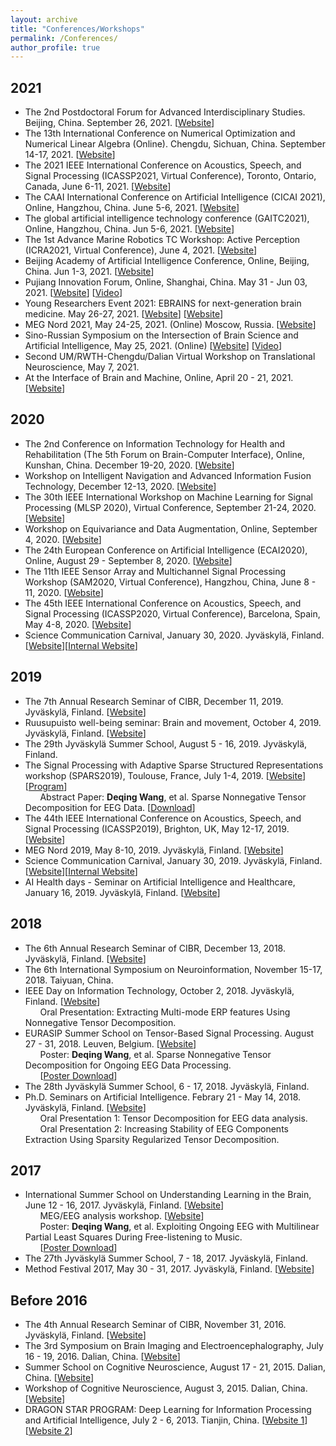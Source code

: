```yaml
---
layout: archive
title: "Conferences/Workshops"
permalink: /Conferences/
author_profile: true
---
```


2021
------
* The 2nd Postdoctoral Forum for Advanced Interdisciplinary Studies. Beijing, China. September 26, 2021. [<a href="https://mp.weixin.qq.com/s/zscGiJWVDMZMF5uhA44UfA" target="_blank">Website</a>]<br />
* The 13th International Conference on Numerical Optimization and Numerical Linear Algebra (Online). Chengdu, Sichuan, China. September 14-17, 2021. [<a href="http://lsec.cc.ac.cn/~icnonla21/" target="_blank">Website</a>]<br />
* The 2021 IEEE International Conference on Acoustics, Speech, and Signal Processing (ICASSP2021, Virtual Conference), Toronto, Ontario, Canada, June 6-11, 2021. [<a href="https://2021.ieeeicassp.org/" target="_blank">Website</a>]<br />
* The CAAI International Conference on Artificial Intelligence (CICAI 2021), Online, Hangzhou, China. June 5-6, 2021. [<a href="https://cicai.caai.cn/#/" target="_blank">Website</a>]<br />
* The global artificial intelligence technology conference (GAITC2021), Online, Hangzhou, China. Jun 5-6, 2021. [<a href="https://gaitc.caai.cn/" target="_blank">Website</a>]<br />
* The 1st Advance Marine Robotics TC Workshop: Active Perception (ICRA2021, Virtual Conference), June 4, 2021. [<a href="https://dartmouthrobotics.github.io/icra-2021-uw-active-perception/" target="_blank">Website</a>]<br />
* Beijing Academy of Artificial Intelligence Conference, Online, Beijing, China. Jun 1-3, 2021. [<a href="https://2021.baai.ac.cn/" target="_blank">Website</a>]<br />
* Pujiang Innovation Forum, Online, Shanghai, China. May 31 - Jun 03, 2021. [<a href="http://www.pujiangforum.cn/" target="_blank">Website</a>] [<a href="https://yicai.smgbb.cn/live/101063018.html" target="_blank">Video</a>]<br />
* Young Researchers Event 2021: EBRAINS for next-generation brain medicine. May 26-27, 2021. [<a href="https://www.humanbrainproject.eu/en/education/YRE21/" target="_blank">Website</a>] [<a href="https://events.humanbrainproject.eu/yre2021/" target="_blank">Website</a>]<br />
* MEG Nord 2021, May 24-25, 2021. (Online) Moscow, Russia. [<a href="https://megnord.org/2021/detailed-program-2021.html" target="_blank">Website</a>]<br />
* Sino-Russian Symposium on the Intersection of Brain Science and Artificial Intelligence, May 25, 2021. (Online) [<a href="https://mp.weixin.qq.com/s/sErw88naNtNO31hlFYWS-A" target="_blank">Website</a>] [<a href="https://appc75jwmhz4298.h5.xiaoeknow.com/v2/course/alive/l_60ab610ee4b07e4d7fd8438c?app_id=appC75jwmhz4298&alive_mode=0&pro_id=&type=2&available=true&share_user_id=u_6076b72173430_YRpXu681wf&share_type=5&scene=%E5%88%86%E4%BA%AB&is_redirect=1" target="_blank">Video</a>]<br />
* Second UM/RWTH-Chengdu/Dalian Virtual Workshop on Translational Neuroscience, May 7, 2021.
* At the Interface of Brain and Machine, Online, April 20 - 21, 2021. [<a href="https://brainandmachineevent.natureresearch.cn/" target="_blank">Website</a>]

2020
------
* The 2nd Conference on Information Technology for Health and Rehabilitation (The 5th Forum on Brain-Computer Interface), Online, Kunshan, China. December 19-20, 2020. [<a href="https://mp.weixin.qq.com/s/KBAvKEMNbJ2DS0gNAvI2lQ" target="_blank">Website</a>]<br />
* Workshop on Intelligent Navigation and Advanced Information Fusion Technology, December 12-13, 2020. [<a href="https://mp.weixin.qq.com/s/Nuor0XaETThgoqBh2HCtxA" target="_blank">Website</a>]<br />
* The 30th IEEE International Workshop on Machine Learning for Signal Processing (MLSP 2020), Virtual Conference, September 21-24, 2020. [<a href="https://ieeemlsp.cc/" target="_blank">Website</a>]<br />
* Workshop on Equivariance and Data Augmentation, Online, September 4, 2020. [<a href="https://sites.google.com/view/equiv-data-aug/home" target="_blank">Website</a>]<br />
* The 24th European Conference on Artificial Intelligence (ECAI2020), Online, August 29 - September 8, 2020. [<a href="https://digital.ecai2020.eu/" target="_blank">Website</a>]<br />
* The 11th IEEE Sensor Array and Multichannel Signal Processing Workshop (SAM2020, Virtual Conference), Hangzhou, China, June 8 - 11, 2020. [<a href="https://sam2020.aconf.org/" target="_blank">Website</a>]<br />
* The 45th IEEE International Conference on Acoustics, Speech, and Signal Processing (ICASSP2020, Virtual Conference), Barcelona, Spain, May 4-8, 2020. [<a href="https://2020.ieeeicassp.org/" target="_blank">Website</a>]<br />
* Science Communication Carnival, January 30, 2020. Jyväskylä, Finland. [<a href="https://korppi.jyu.fi/kotka/course/student/generalCourseInfo.jsp?lang=1&course=245892" target="_blank">Website</a>][<a href="https://uno.jyu.fi/en/current/archive/2019/12/science-communication-carnival" target="_blank">Internal Website</a>]<br />

2019
------
* The 7th Annual Research Seminar of CIBR, December 11, 2019. Jyväskylä, Finland. [<a href="https://cibr.jyu.fi/en/news/7th-annual-research-seminar-of-cibr" target="_blank">Website</a>]<br />
* Ruusupuisto well-being seminar: Brain and movement, October 4, 2019. Jyväskylä, Finland. [<a href="https://www.jyu.fi/science/en/nanoscience-center/current/seminars/wellbeing-seminar" target="_blank">Website</a>]<br />
* The 29th Jyväskylä Summer School, August 5 - 16, 2019. Jyväskylä, Finland.<br />
* The Signal Processing with Adaptive Sparse Structured Representations workshop (SPARS2019), Toulouse, France, July 1-4, 2019. [<a href="http://www.spars-workshop.org/" target="_blank">Website</a>] [<a href="https://www.conftool.net/spars2019/index.php?page=browseSessions&mode=list&presentations=show" target="_blank">Program</a>]<br />&nbsp;&nbsp;&nbsp;&nbsp;&nbsp;&nbsp;Abstract Paper: <b>Deqing Wang</b>, et al. Sparse Nonnegative Tensor Decomposition for EEG Data. [<a href="https://www.conftool.net/spars2019/index.php/Abstract156-WANG-156.pdf?page=downloadPaper&filename=Abstract156-WANG-156.pdf&form_id=156&form_version=final" target="_blank">Download</a>]<br />
* The 44th IEEE International Conference on Acoustics, Speech, and Signal Processing (ICASSP2019), Brighton, UK, May 12-17, 2019. [<a href="https://2019.ieeeicassp.org/" target="_blank">Website</a>]<br />
* MEG Nord 2019, May 8-10, 2019. Jyväskylä, Finland. [<a href="http://megnord.org/2019/program.html" target="_blank">Website</a>]<br />
* Science Communication Carnival, January 30, 2019. Jyväskylä, Finland. [<a href="https://korppi.jyu.fi/kotka/course/student/generalCourseInfo.jsp?lang=1&course=237353" target="_blank">Website</a>][<a href="https://uno.jyu.fi/en/current/archive/2018/11/science-communication-carnival" target="_blank">Internal Website</a>]<br />
* AI Health days - Seminar on Artificial Intelligence and Healthcare, January 16, 2019. Jyväskylä, Finland. [<a href="https://www.jyu.fi/en/current/archive/2019/01/ai-health-days-2013seminar" target="_blank">Website</a>]<br />

2018
------
* The 6th Annual Research Seminar of CIBR, December 13, 2018. Jyväskylä, Finland. [<a href="https://cibr.jyu.fi/en/6th-annual-research-seminar" target="_blank">Website</a>]<br />
* The 6th International Symposium on Neuroinformation, November 15-17, 2018. Taiyuan, China.<br />
* IEEE Day on Information Technology, October 2, 2018. Jyväskylä, Finland. [<a href="http://sites.ieee.org/finland/?p=841" target="_blank">Website</a>]<br />&nbsp;&nbsp;&nbsp;&nbsp;&nbsp;&nbsp;Oral Presentation: Extracting Multi-mode ERP features Using Nonnegative Tensor Decomposition.<br />
* EURASIP Summer School on Tensor-Based Signal Processing. August 27 - 31, 2018. Leuven, Belgium. [<a href="https://homes.esat.kuleuven.be/~sistawww/biomed/biotensorssummerschool18/" target="_blank">Website</a>]<br />&nbsp;&nbsp;&nbsp;&nbsp;&nbsp;&nbsp;Poster: <b>Deqing Wang</b>, et al. Sparse Nonnegative Tensor Decomposition for Ongoing EEG Data Processing.<br />&nbsp;&nbsp;&nbsp;&nbsp;&nbsp;&nbsp;[<a href="http://users.jyu.fi/~dewang/Documents/Deqing_Wang_et_al_Poster_EURASIP_Summer_School_2018.pdf" target="_blank">Poster Download</a>]<br />
* The 28th Jyväskylä Summer School, 6 - 17, 2018. Jyväskylä, Finland.<br />
* Ph.D. Seminars on Artificial Intelligence. Febrary 21 - May 14, 2018. Jyväskylä, Finland. [<a href="https://helituominen.wordpress.com/kurssit-it/tekoalyseminaari-kevat-2018/" target="_blank">Website</a>]<br />&nbsp;&nbsp;&nbsp;&nbsp;&nbsp;&nbsp;Oral Presentation 1: Tensor Decomposition for EEG data analysis.<br />&nbsp;&nbsp;&nbsp;&nbsp;&nbsp;&nbsp;Oral Presentation 2: Increasing Stability of EEG Components Extraction Using Sparsity Regularized Tensor Decomposition.<br />

2017
------
* International Summer School on Understanding Learning in the Brain, June 12 - 16, 2017. Jyväskylä, Finland. [<a href="https://cibr.jyu.fi/en/training/brain-summerschool2017/scientific_program" target="_blank">Website</a>]<br />
&nbsp;&nbsp;&nbsp;&nbsp;&nbsp;&nbsp;MEG/EEG analysis workshop. [<a href="http://www.fieldtriptoolbox.org/workshop/jyvaskyla2017" target="_blank">Website</a>]<br />&nbsp;&nbsp;&nbsp;&nbsp;&nbsp;&nbsp;Poster: <b>Deqing Wang</b>, et al. Exploiting Ongoing EEG with Multilinear Partial Least Squares During Free-listening to Music.<br />&nbsp;&nbsp;&nbsp;&nbsp;&nbsp;&nbsp;[<a href="http://users.jyu.fi/~dewang/Documents/Deqing_Wang_et_al_Poster_2017.pdf" target="_blank">Poster Download</a>]<br />
* The 27th Jyväskylä Summer School, 7 - 18, 2017. Jyväskylä, Finland.<br />
* Method Festival 2017, May 30 - 31, 2017. Jyväskylä, Finland. [<a href="https://www.jyu.fi/edupsy/fi/tutkimus/ihme/metodifestivaali-2017/en" target="_blank">Website</a>]<br />

Before 2016
------
* The 4th Annual Research Seminar of CIBR, November 31, 2016. Jyväskylä, Finland. [<a href="https://cibr.jyu.fi/news/4thannualseminar" target="_blank">Website</a>]<br />
* The 3rd Symposium on Brain Imaging and Electroencephalography, July 16 - 19, 2016. Dalian, China. [<a href="http://brain.lnnu.edu.cn/Notice/62.html" target="_blank">Website</a>]<br />
* Summer School on Cognitive Neuroscience, August 17 - 21, 2015. Dalian, China. [<a href="http://brain.lnnu.edu.cn/Notice/38.html" target="_blank">Website</a>]<br />
* Workshop of Cognitive Neuroscience, August 3, 2015. Dalian, China. [<a href="http://ee.dlut.edu.cn/info/1085/5536.htm" target="_blank">Website</a>]
* DRAGON STAR PROGRAM: Deep Learning for Information Processing and Artificial Intelligence, July 2 - 6, 2013. Tianjin, China. [<a href="https://test2.ccf.org.cn/YOCSEF/Branches/Tianjin/News/qthd/2014-07-03/607247.shtml" target="_blank">Website 1</a>] [<a href="https://www.ccf.org.cn/DRAGON_STAR_PROGRAM/Schedule/2013/" target="_blank">Website 2</a>]
